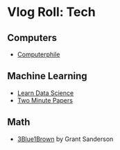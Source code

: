 # Vlog Roll: Tech

## Computers
* [Computerphile](https://www.youtube.com/user/computerphile)

## Machine Learning
* [Learn Data Science](https://www.youtube.com/channel/UCJhW_16uxALr0X4olEW2p5A)
* [Two Minute Papers](https://www.youtube.com/channel/UCbfYPyITQ-7l4upoX8nvctg)

## Math
* [3Blue1Brown](https://www.youtube.com/3blue1brown) by Grant Sanderson
